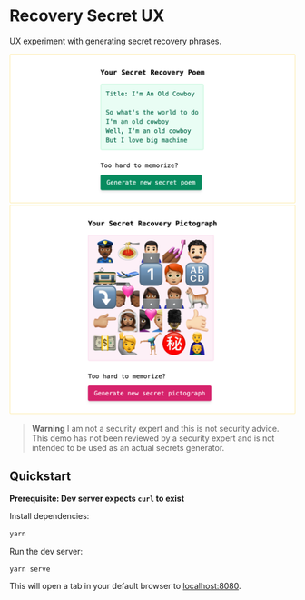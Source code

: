 # Recovery Secret UX

UX experiment with generating secret recovery phrases.

![Poem example](./docs/poem.png)
![Pictograph example](./docs/pictograph.png)

> **Warning** I am not a security expert and this is not security advice. This demo has not been reviewed by a security expert and is not intended to be used as an actual secrets generator.

## Quickstart

**Prerequisite: Dev server expects `curl` to exist**

Install dependencies:

```sh
yarn
```

Run the dev server:

```sh
yarn serve
```

This will open a tab in your default browser to [localhost:8080](http://localhost:8080/).
